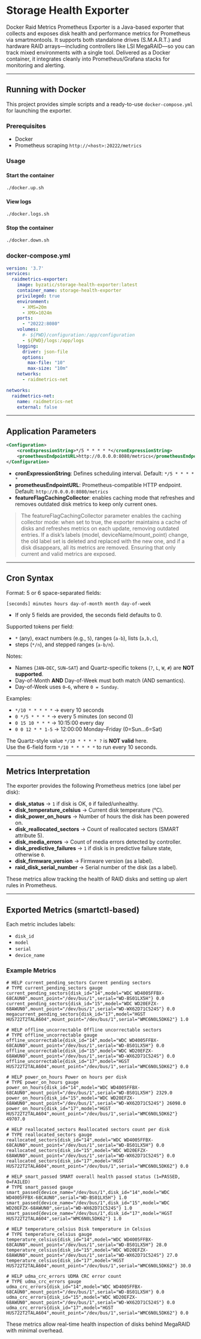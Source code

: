 # Storage Health Exporter
Docker Raid Metrics Prometheus Exporter is a Java-based exporter that collects and exposes disk health and performance metrics for Prometheus via smartmontools. It supports both standalone drives (S.M.A.R.T.) and hardware RAID arrays—including controllers like LSI MegaRAID—so you can track mixed environments with a single tool. Delivered as a Docker container, it integrates cleanly into Prometheus/Grafana stacks for monitoring and alerting.

---

## Running with Docker

This project provides simple scripts and a ready-to-use `docker-compose.yml` for launching the exporter.

### Prerequisites

- Docker
- Prometheus scraping `http://<host>:20222/metrics`

### Usage

#### Start the container

```bash
./docker.up.sh
```

#### View logs

```bash
./docker.logs.sh
```

#### Stop the container

```bash
./docker.down.sh
```

### docker-compose.yml

```yaml
version: '3.7'
services:
  raidmetrics-exporter:
    image: byzatic/storage-health-exporter:latest
    container_name: storage-health-exporter
    privileged: true
    environment:
      - XMS=20m
      - XMX=1024m
    ports:
      - "20222:8080"
    volumes:
      #- ${PWD}/configuration:/app/configuration
      - ${PWD}/logs:/app/logs
    logging:
      driver: json-file
      options:
        max-file: "10"
        max-size: "10m"
    networks:
      - raidmetrics-net

networks:
  raidmetrics-net:
    name: raidmetrics-net
    external: false
```

---

## Application Parameters

```xml
<Configuration>
    <cronExpressionString>*/5 * * * * *</cronExpressionString>
    <prometheusEndpointURL>http://0.0.0.0:8080/metrics</prometheusEndpointURL>
</Configuration>
```

- **cronExpressionString**: Defines scheduling interval. Default: `*/5 * * * * *`
- **prometheusEndpointURL**: Prometheus-compatible HTTP endpoint. Default: `http://0.0.0.0:8080/metrics`
- **featureFlagCachingCollector**: enables caching mode that refreshes and removes outdated disk metrics to keep only current ones.

> The featureFlagCachingCollector parameter enables the caching collector mode: when set to true, the exporter maintains a cache of disks and refreshes metrics on each update, removing outdated entries. If a disk’s labels (model, deviceName/mount_point) change, the old label set is deleted and replaced with the new one, and if a disk disappears, all its metrics are removed. Ensuring that only current and valid metrics are exposed.

---

## Cron Syntax

Format: 5 or 6 space-separated fields:
```
[seconds] minutes hours day-of-month month day-of-week
```
- If only 5 fields are provided, the seconds field defaults to 0.

Supported tokens per field:
- `*` (any), exact numbers (e.g., `5`), ranges (`a-b`), lists (`a,b,c`),
- steps (`*/n`), and stepped ranges (`a-b/n`).

Notes:
- Names (`JAN–DEC`, `SUN–SAT`) and Quartz-specific tokens (`?`, `L`, `W`, `#`) are **NOT supported**.
- Day-of-Month **AND** Day-of-Week must both match (AND semantics).
- Day-of-Week uses `0–6`, where `0 = Sunday`.

Examples:
- `*/10 * * * * *` → every 10 seconds
- `0 */5 * * * *` → every 5 minutes (on second 0)
- `0 15 10 * * *` → 10:15:00 every day
- `0 0 12 * * 1-5` → 12:00:00 Monday–Friday (0=Sun…6=Sat)

The Quartz-style value `*/10 * * * * ?` is **NOT valid** here.  
Use the 6-field form `*/10 * * * * *` to run every 10 seconds.

---

## Metrics Interpretation

The exporter provides the following Prometheus metrics (one label per disk):

- **disk_status** → `1` if disk is OK, `0` if failed/unhealthy.
- **disk_temperature_celsius** → Current disk temperature (°C).
- **disk_power_on_hours** → Number of hours the disk has been powered on.
- **disk_reallocated_sectors** → Count of reallocated sectors (SMART attribute 5).
- **disk_media_errors** → Count of media errors detected by controller.
- **disk_predictive_failures** → `1` if disk is in predictive failure state, otherwise `0`.
- **disk_firmware_version** → Firmware version (as a label).
- **raid_disk_serial_number** → Serial number of the disk (as a label).

These metrics allow tracking the health of RAID disks and setting up alert rules in Prometheus.

---

## Exported Metrics (smartctl-based)

Each metric includes labels:
- `disk_id`
- `model`
- `serial`
- `device_name`

### Example Metrics

```text
# HELP current_pending_sectors Current pending sectors
# TYPE current_pending_sectors gauge
current_pending_sectors{disk_id="14",model="WDC WD4005FFBX-68CAUN0",mount_point="/dev/bus/1",serial="WD-BS01LX5H"} 0.0
current_pending_sectors{disk_id="15",model="WDC WD20EFZX-68AWUN0",mount_point="/dev/bus/1",serial="WD-WX62D71C524S"} 0.0
megacurrent_pending_sectors{disk_id="17",model="HGST HUS722T2TALA604",mount_point="/dev/bus/1",serial="WMC6N0L5DK62"} 1.0

# HELP offline_uncorrectable Offline uncorrectable sectors
# TYPE offline_uncorrectable gauge
offline_uncorrectable{disk_id="14",model="WDC WD4005FFBX-68CAUN0",mount_point="/dev/bus/1",serial="WD-BS01LX5H"} 0.0
offline_uncorrectable{disk_id="15",model="WDC WD20EFZX-68AWUN0",mount_point="/dev/bus/1",serial="WD-WX62D71C524S"} 0.0
offline_uncorrectable{disk_id="17",model="HGST HUS722T2TALA604",mount_point="/dev/bus/1",serial="WMC6N0L5DK62"} 0.0

# HELP power_on_hours Power on hours per disk
# TYPE power_on_hours gauge
power_on_hours{disk_id="14",model="WDC WD4005FFBX-68CAUN0",mount_point="/dev/bus/1",serial="WD-BS01LX5H"} 2329.0
power_on_hours{disk_id="15",model="WDC WD20EFZX-68AWUN0",mount_point="/dev/bus/1",serial="WD-WX62D71C524S"} 26098.0
power_on_hours{disk_id="17",model="HGST HUS722T2TALA604",mount_point="/dev/bus/1",serial="WMC6N0L5DK62"} 49707.0

# HELP reallocated_sectors Reallocated sectors count per disk
# TYPE reallocated_sectors gauge
reallocated_sectors{disk_id="14",model="WDC WD4005FFBX-68CAUN0",mount_point="/dev/bus/1",serial="WD-BS01LX5H"} 0.0
reallocated_sectors{disk_id="15",model="WDC WD20EFZX-68AWUN0",mount_point="/dev/bus/1",serial="WD-WX62D71C524S"} 0.0
reallocated_sectors{disk_id="17",model="HGST HUS722T2TALA604",mount_point="/dev/bus/1",serial="WMC6N0L5DK62"} 0.0

# HELP smart_passed SMART overall health passed status (1=PASSED, 0=FAILED)
# TYPE smart_passed gauge
smart_passed{device_name="/dev/bus/1",disk_id="14",model="WDC WD4005FFBX-68CAUN0",serial="WD-BS01LX5H"} 1.0
smart_passed{device_name="/dev/bus/1",disk_id="15",model="WDC WD20EFZX-68AWUN0",serial="WD-WX62D71C524S"} 1.0
smart_passed{device_name="/dev/bus/1",disk_id="17",model="HGST HUS722T2TALA604",serial="WMC6N0L5DK62"} 1.0

# HELP temperature_celsius Disk temperature in Celsius
# TYPE temperature_celsius gauge
temperature_celsius{disk_id="14",model="WDC WD4005FFBX-68CAUN0",mount_point="/dev/bus/1",serial="WD-BS01LX5H"} 28.0
temperature_celsius{disk_id="15",model="WDC WD20EFZX-68AWUN0",mount_point="/dev/bus/1",serial="WD-WX62D71C524S"} 27.0
temperature_celsius{disk_id="17",model="HGST HUS722T2TALA604",mount_point="/dev/bus/1",serial="WMC6N0L5DK62"} 30.0

# HELP udma_crc_errors UDMA CRC error count
# TYPE udma_crc_errors gauge
udma_crc_errors{disk_id="14",model="WDC WD4005FFBX-68CAUN0",mount_point="/dev/bus/1",serial="WD-BS01LX5H"} 0.0
udma_crc_errors{disk_id="15",model="WDC WD20EFZX-68AWUN0",mount_point="/dev/bus/1",serial="WD-WX62D71C524S"} 0.0
udma_crc_errors{disk_id="17",model="HGST HUS722T2TALA604",mount_point="/dev/bus/1",serial="WMC6N0L5DK62"} 0.0
```

These metrics allow real-time health inspection of disks behind MegaRAID with minimal overhead.


